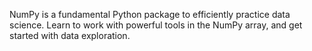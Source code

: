 NumPy is a fundamental Python package to efficiently practice data science. Learn to work with powerful tools in the NumPy array, and get started with data exploration.

